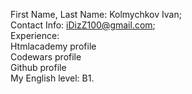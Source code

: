 First Name, Last Name: Kolmychkov Ivan;  
Contact Info: iDizZ100@gmail.com;  
Experience:  
Htmlacademy profile  
Codewars profile  
Github profile  
My English level: B1.  

